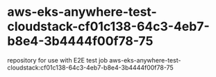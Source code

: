# aws-eks-anywhere-test-cloudstack-cf01c138-64c3-4eb7-b8e4-3b4444f00f78-75
repository for use with E2E test job aws-eks-anywhere-test-cloudstack:cf01c138-64c3-4eb7-b8e4-3b4444f00f78-75
